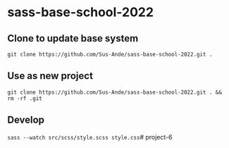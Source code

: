 # sass-base-school-2022


## Clone to update base system
`git clone https://github.com/Sus-Ande/sass-base-school-2022.git .`

## Use as new project
`git clone https://github.com/Sus-Ande/sass-base-school-2022.git . && rm -rf .git`

## Develop
`sass --watch src/scss/style.scss style.css`# project-6
